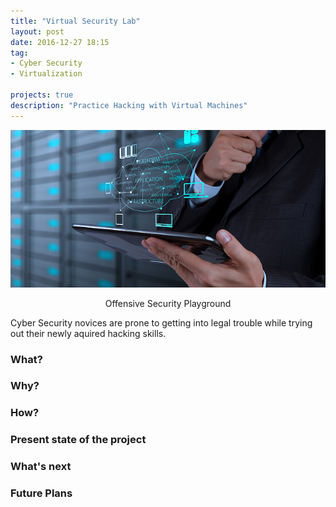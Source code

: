 ```yaml
---
title: "Virtual Security Lab"
layout: post
date: 2016-12-27 18:15
tag:
- Cyber Security
- Virtualization

projects: true
description: "Practice Hacking with Virtual Machines"
---
```


![Markdowm Image][1]

<center>Offensive Security Playground</center>

Cyber Security novices are prone to getting into legal trouble while trying out their newly aquired hacking skills.

### What?

### Why?

### How?

### Present state of the project

### What's next

### Future Plans

[1]: /assets/images/virtual_lab.png
